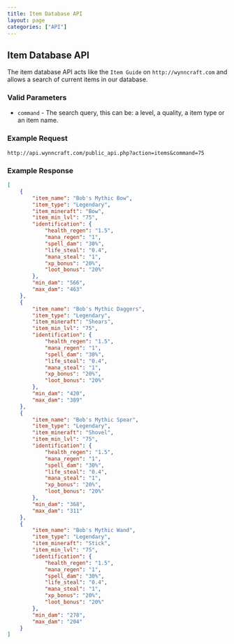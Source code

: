 ```yaml
---
title: Item Database API
layout: page
categories: ["API"]
---
```


## Item Database API
The item database API acts like the `Item Guide` on `http://wynncraft.com` and allows a search of current items in our database. 

### Valid Parameters
* `command` - The search query, this can be: a level, a quality, a item type or an item name. 

### Example Request
`http://api.wynncraft.com/public_api.php?action=items&command=75`

### Example Response
```json
[
    {
        "item_name": "Bob's Mythic Bow",
        "item_type": "Legendary",
        "item_mineraft": "Bow",
        "item_min_lvl": "75",
        "identification": {
            "health_regen": "1.5",
            "mana_regen": "1",
            "spell_dam": "30%",
            "life_steal": "0.4",
            "mana_steal": "1",
            "xp_bonus": "20%",
            "loot_bonus": "20%"
        },
        "min_dam": "566",
        "max_dam": "463"
    },
    {
        "item_name": "Bob's Mythic Daggers",
        "item_type": "Legendary",
        "item_mineraft": "Shears",
        "item_min_lvl": "75",
        "identification": {
            "health_regen": "1.5",
            "mana_regen": "1",
            "spell_dam": "30%",
            "life_steal": "0.4",
            "mana_steal": "1",
            "xp_bonus": "20%",
            "loot_bonus": "20%"
        },
        "min_dam": "420",
        "max_dam": "389"
    },
    {
        "item_name": "Bob's Mythic Spear",
        "item_type": "Legendary",
        "item_mineraft": "Shovel",
        "item_min_lvl": "75",
        "identification": {
            "health_regen": "1.5",
            "mana_regen": "1",
            "spell_dam": "30%",
            "life_steal": "0.4",
            "mana_steal": "1",
            "xp_bonus": "20%",
            "loot_bonus": "20%"
        },
        "min_dam": "368",
        "max_dam": "311"
    },
    {
        "item_name": "Bob's Mythic Wand",
        "item_type": "Legendary",
        "item_mineraft": "Stick",
        "item_min_lvl": "75",
        "identification": {
            "health_regen": "1.5",
            "mana_regen": "1",
            "spell_dam": "30%",
            "life_steal": "0.4",
            "mana_steal": "1",
            "xp_bonus": "20%",
            "loot_bonus": "20%"
        },
        "min_dam": "278",
        "max_dam": "204"
    }
]
```